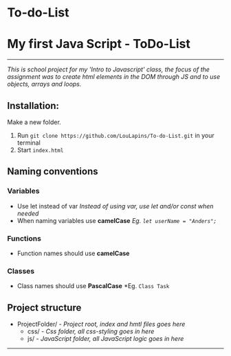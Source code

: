 # To-do-List

# My first Java Script - ToDo-List
-------
*This is school project for my 'Intro to Javascript' class, the focus of the assignment was to create html elements in the DOM through JS and to use objects, arrays and loops.*

## Installation:
Make a new folder. 
1. Run `git clone https://github.com/LouLapins/To-do-List.git` in your terminal
2. Start `index.html`

## Naming conventions

### Variables
* Use let instead of var
    *Instead of using var, use let and/or const when needed*
* When naming variables use **camelCase**
    *Eg. `let userName = "Anders";`*

    
### Functions

* Function names should use **camelCase**
    
### Classes
* Class names should use **PascalCase**
    *Eg. `Class Task`
    
## Project structure
* ProjectFolder/ *- Project root, index and hmtl files goes here*
    * css/ *- Css folder, all css-styling goes in here*
    * js/ *- JavaScript folder, all JavaScript logic goes in here*

------

